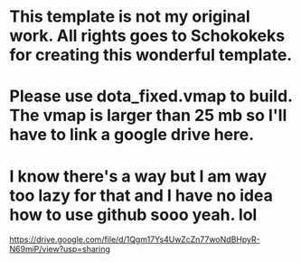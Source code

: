# This template is not my original work. All rights goes to Schokokeks for creating this wonderful template.
# Please use dota_fixed.vmap to build. The vmap is larger than 25 mb so I'll have to link a google drive here.
# I know there's a way but I am way too lazy for that and I have no idea how to use github sooo yeah. lol

https://drive.google.com/file/d/1Qgm17Ys4UwZcZn77woNdBHpyR-N69miP/view?usp=sharing
